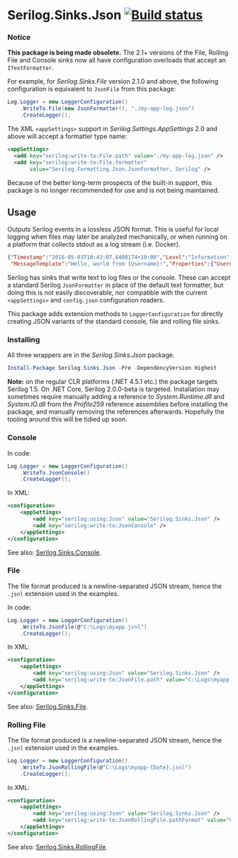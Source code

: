 # Serilog.Sinks.Json [![Build status](https://ci.appveyor.com/api/projects/status/22173h76wlpvmqvk/branch/master?svg=true)](https://ci.appveyor.com/project/NicholasBlumhardt/serilog-sinks-json/branch/master)

### Notice

**This package is being made obsolete.** The 2.1+ versions of the File, Rolling File and Console sinks now all have configuration overloads that accept an `ITextFormatter`.

For example, for _Serilog.Sinks.File_ version 2.1.0 and above, the following configuration is equivalent to `JsonFile` from this package:

```csharp
Log.Logger = new LoggerConfiguration()
    .WriteTo.File(new JsonFormatter(), "./my-app-log.json")
    .CreateLogger();
```

The XML `<appSettings>` support in _Serilog.Settings.AppSettings_ 2.0 and above will accept a formatter type name:

```xml
<appSettings>
  <add key="serilog:write-to:File.path" value="./my-app-log.json" />
  <add key="serilog:write-to:File.formatter"
       value="Serilog.Formatting.Json.JsonFormatter, Serilog" />
```

Because of the better long-term prospects of the built-in support, this package is no longer recommended for use and is not being maintained.

## Usage

Outputs Serilog events in a lossless JSON format. This is useful for local logging when files may later be analyzed mechanically,
or when running on a platform that collects stdout as a log stream (i.e. Docker).

```json
{"Timestamp":"2016-05-03T10:43:07.6408174+10:00","Level":"Information",
 "MessageTemplate":"Hello, world from {Username}!","Properties":{"Username":"nblumhardt"}}
```

Serilog has sinks that write text to log files or the console. These can accept a standard Serilog `JsonFormatter` in 
place of the default text formatter, but doing this is not easily discoverable, nor compatible with the current
`<appSettings>` and `config.json` configuration readers.

This package adds extension methods to `LoggerConfiguration` for directly creating JSON variants of the standard
console, file and rolling file sinks.

### Installing

All three wrappers are in the _Serilog.Sinks.Json_ package.

```powershell
Install-Package Serilog.Sinks.Json -Pre -DependencyVersion Highest
```

**Note:** on the regular CLR platforms (.NET 4.5.1 etc.) the package targets Serilog 1.5. On .NET Core, Serilog 2.0.0-beta
is targeted. Installation may sometimes require manually adding a reference to _System.Runtime.dll_ and _System.IO.dll_ from
the _Profile259_ reference assemblies before installing the
package, and manually removing the references afterwards. Hopefully the tooling around this will be tidied up soon.

### Console

In code:

```csharp
Log.Logger = new LoggerConfiguration()
    .WriteTo.JsonConsole()
    .CreateLogger();
```

In XML:

```xml
<configuration>
	<appSettings>
		<add key="serilog:using:Json" value="Serilog.Sinks.Json" />
		<add key="serilog:write-to:JsonConsole" />
	</appSettings>
</configuration>
```

See also: [Serilog.Sinks.Console](https://github.com/serilog/serilog-sinks-console).

### File

The file format produced is a newline-separated JSON stream, hence the `.jsnl` extension
used in the examples.

In code:

```csharp
Log.Logger = new LoggerConfiguration()
    .WriteTo.JsonFile(@"C:\Logs\myapp.jsnl")
	.CreateLogger();
```

In XML:

```xml
<configuration>
	<appSettings>
		<add key="serilog:using:Json" value="Serilog.Sinks.Json" />
		<add key="serilog:write-to:JsonFile.path" value="C:\Logs\myapp.jsnl" />
	</appSettings>
</configuration>
```

See also: [Serilog.Sinks.File](https://github.com/serilog/serilog-sinks-file).

### Rolling File

The file format produced is a newline-separated JSON stream, hence the `.jsnl` extension
used in the examples.

```csharp
Log.Logger = new LoggerConfiguration()
    .WriteTo.JsonRollingFile(@"C:\Logs\myapp-{Date}.jsnl")
	.CreateLogger();
```

In XML:

```xml
<configuration>
	<appSettings>
		<add key="serilog:using:Json" value="Serilog.Sinks.Json" />
		<add key="serilog:write-to:JsonRollingFile.pathFormat" value="C:\Logs\myapp-{Date}.jsnl" />
	</appSettings>
</configuration>
```

See also: [Serilog.Sinks.RollingFile](https://github.com/serilog/serilog-sinks-rollingfile).
